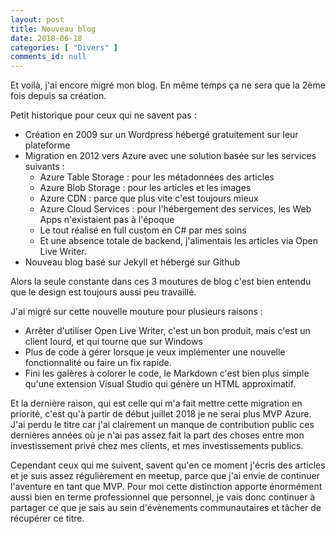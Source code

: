 ```yaml
---
layout: post
title: Nouveau blog
date: 2018-06-18
categories: [ "Divers" ]
comments_id: null 
---
```


Et voilà, j'ai encore migré mon blog. En même temps ça ne sera que la 2ème fois depuis sa création.

Petit historique pour ceux qui ne savent pas :

* Création en 2009 sur un Wordpress hébergé gratuitement sur leur plateforme
* Migration en 2012 vers Azure avec une solution basée sur les services suivants :
  * Azure Table Storage : pour les métadonnées des articles
  * Azure Blob Storage : pour les articles et les images
  * Azure CDN : parce que plus vite c'est toujours mieux
  * Azure Cloud Services : pour l'hébergement des services, les Web Apps n'existaient pas à l'époque
  * Le tout réalisé en full custom en C# par mes soins
  * Et une absence totale de backend, j'alimentais les articles via Open Live Writer.
* Nouveau blog basé sur Jekyll et hébergé sur Github

Alors la seule constante dans ces 3 moutures de blog c'est bien entendu que le design est toujours aussi peu travaillé.

J'ai migré sur cette nouvelle mouture pour plusieurs raisons :

* Arrêter d'utiliser Open Live Writer, c'est un bon produit, mais c'est un client lourd, et qui tourne que sur Windows
* Plus de code à gérer lorsque je veux implémenter une nouvelle fonctionnalité ou faire un fix rapide.
* Fini les galères à colorer le code, le Markdown c'est bien plus simple qu'une extension Visual Studio qui génère un HTML approximatif.

Et la dernière raison, qui est celle qui m'a fait mettre cette migration en priorité, c'est qu'à partir de début juillet 2018 je ne serai plus MVP Azure. J'ai perdu le titre car j'ai clairement un manque de contribution public ces dernières années où je n'ai pas assez fait la part des choses entre mon investissement privé chez mes clients, et mes investissements publics.

Cependant ceux qui me suivent, savent qu'en ce moment j'écris des articles et je suis assez régulièrement en meetup, parce que j'ai envie de continuer l'aventure en tant que MVP. Pour moi cette distinction apporte énormément aussi bien en terme professionnel que personnel, je vais donc continuer à partager ce que je sais au sein d'évènements communautaires et tâcher de récupérer ce titre.
